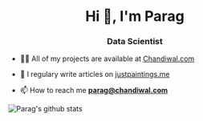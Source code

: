 <h1 align="center">Hi 👋, I'm Parag</h1>
<h3 align="center">Data Scientist</h3>


- 👨‍💻 All of my projects are available at [Chandiwal.com](Chandiwal.com)

- 📝 I regulary write articles on [justpaintings.me](justpaintings.me)

- 📫 How to reach me **parag@chandiwal.com**


![Parag's github stats](https://github-readme-stats.pchandiwal-livongo.vercel.app/api?username=pchandiwal-livongo&count_private=true)
